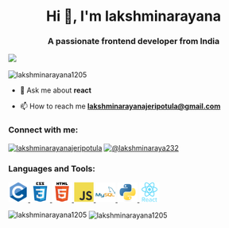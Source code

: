 <h1 align="center">Hi 👋, I'm lakshminarayana</h1>
<h3 align="center">A passionate frontend developer from India</h3>
<img src="https://i.gifer.com/75ez.gif">

<p align="left"> <img src="https://komarev.com/ghpvc/?username=lakshminarayana1205&label=Profile%20views&color=0e75b6&style=flat" alt="lakshminarayana1205" /> </p>


- 💬 Ask me about **react**

- 📫 How to reach me **lakshminarayanajeripotula@gmail.com**

<h3 align="left">Connect with me:</h3>
<p align="left">
<a href="https://linkedin.com/in/lakshminarayanajeripotula" target="blank"><img align="center" src="https://raw.githubusercontent.com/rahuldkjain/github-profile-readme-generator/master/src/images/icons/Social/linked-in-alt.svg" alt="lakshminarayanajeripotula" height="30" width="40" /></a>
<a href="https://www.hackerrank.com/@lakshminaraya232" target="blank"><img align="center" src="https://raw.githubusercontent.com/rahuldkjain/github-profile-readme-generator/master/src/images/icons/Social/hackerrank.svg" alt="@lakshminaraya232" height="30" width="40" /></a>
</p>

<h3 align="left">Languages and Tools:</h3>
<p align="left"> <a href="https://www.cprogramming.com/" target="_blank" rel="noreferrer"> <img src="https://raw.githubusercontent.com/devicons/devicon/master/icons/c/c-original.svg" alt="c" width="40" height="40"/> </a> <a href="https://www.w3schools.com/css/" target="_blank" rel="noreferrer"> <img src="https://raw.githubusercontent.com/devicons/devicon/master/icons/css3/css3-original-wordmark.svg" alt="css3" width="40" height="40"/> </a> <a href="https://www.w3.org/html/" target="_blank" rel="noreferrer"> <img src="https://raw.githubusercontent.com/devicons/devicon/master/icons/html5/html5-original-wordmark.svg" alt="html5" width="40" height="40"/> </a> <a href="https://developer.mozilla.org/en-US/docs/Web/JavaScript" target="_blank" rel="noreferrer"> <img src="https://raw.githubusercontent.com/devicons/devicon/master/icons/javascript/javascript-original.svg" alt="javascript" width="40" height="40"/> </a> <a href="https://www.mysql.com/" target="_blank" rel="noreferrer"> <img src="https://raw.githubusercontent.com/devicons/devicon/master/icons/mysql/mysql-original-wordmark.svg" alt="mysql" width="40" height="40"/> </a> <a href="https://www.python.org" target="_blank" rel="noreferrer"> <img src="https://raw.githubusercontent.com/devicons/devicon/master/icons/python/python-original.svg" alt="python" width="40" height="40"/> </a> <a href="https://reactjs.org/" target="_blank" rel="noreferrer"> <img src="https://raw.githubusercontent.com/devicons/devicon/master/icons/react/react-original-wordmark.svg" alt="react" width="40" height="40"/> </a> </p>

<p><img align="left" src="https://github-readme-stats.vercel.app/api/top-langs?username=lakshminarayana1205&show_icons=true&locale=en&layout=compact" alt="lakshminarayana1205" /></p>

<p>&nbsp;<img align="center" src="https://github-readme-stats.vercel.app/api?username=lakshminarayana1205&show_icons=true&locale=en" alt="lakshminarayana1205" /></p>
